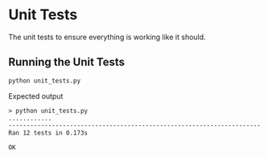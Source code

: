 # Unit Tests

The unit tests to ensure everything is working like it should.

## Running the Unit Tests

``` sh
python unit_tests.py
```

Expected output

``` txt
> python unit_tests.py  
............
----------------------------------------------------------------------
Ran 12 tests in 0.173s

OK
```
